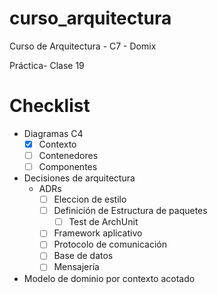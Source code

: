 # curso_arquitectura
Curso de Arquitectura - C7 - Domix

Práctica- Clase 19
# Checklist
- Diagramas C4
    - [x] Contexto
    - [ ] Contenedores
    - [ ] Componentes
- Decisiones de arquitectura
    - ADRs
        - [ ] Eleccion de estilo
        - [ ] Definición de Estructura de paquetes
            - [ ] Test de ArchUnit
        - [ ] Framework aplicativo
        - [ ] Protocolo de comunicación
        - [ ] Base de datos
        - [ ] Mensajería
- Modelo de dominio por contexto acotado


